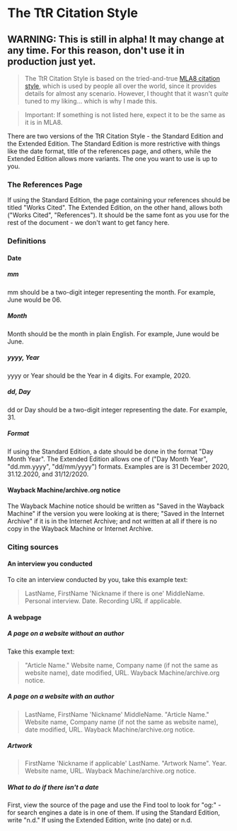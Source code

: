 # The TtR Citation Style

## WARNING: This is still in alpha! It may change at any time. For this reason, don't use it in production just yet.

> The TtR Citation Style is based on the tried-and-true [MLA8 citation style](https://pitt.libguides.com/citationhelp/mla8thedition), which is used by people all over the world, since it provides details for almost any scenario. However, I thought that it wasn't _quite_ tuned to my liking... which is why I made this.

> Important: If something is not listed here, expect it to be the same as it is in MLA8.

There are two versions of the TtR Citation Style - the Standard Edition and the Extended Edition. The Standard Edition is more restrictive with things like the date format, title of the references page, and others, while the Extended Edition allows more variants. The one you want to use is up to you.

### The References Page
If using the Standard Edition, the page containing your references should be titled "Works Cited". The Extended Edition, on the other hand, allows both ("Works Cited", "References"). It should be the same font as you use for the rest of the document - we don't want to get fancy here.

### Definitions
#### Date
##### mm
mm should be a two-digit integer representing the month. For example, June would be 06.
##### Month
Month should be the month in plain English. For example, June would be June.
##### yyyy, Year
yyyy or Year should be the Year in 4 digits. For example, 2020.
##### dd, Day
dd or Day should be a two-digit integer representing the date. For example, 31.
##### Format
If using the Standard Edition, a date should be done in the format "Day Month Year". The Extended Edition allows one of ("Day Month Year", "dd.mm.yyyy", "dd/mm/yyyy") formats. Examples are is 31 December 2020, 31.12.2020, and 31/12/2020.

#### Wayback Machine/archive.org notice
The Wayback Machine notice should be written as "Saved in the Wayback Machine" if the version you were looking at is there; "Saved in the Internet Archive" if it is in the Internet Archive; and not written at all if there is no copy in the Wayback Machine or Internet Archive.

### Citing sources
#### An interview you conducted
To cite an interview conducted by you, take this example text:

> LastName, FirstName 'Nickname if there is one' MiddleName. Personal interview. Date. Recording URL if applicable.

#### A webpage

##### A page on a website without an author
Take this example text:

> "Article Name." Website name, Company name (if not the same as website name), date modified, URL. Wayback Machine/archive.org notice.

##### A page on a website with an author

> LastName, FirstName 'Nickname' MiddleName. "Article Name." Website name, Company name (if not the same as website name), date modified, URL. Wayback Machine/archive.org notice.

##### Artwork

> FirstName 'Nickname if applicable' LastName. "Artwork Name". Year. Website name, URL. Wayback Machine/archive.org notice.

##### What to do if there isn't a date
First, view the source of the page and use the Find tool to look for "og:" - for search engines a date is in one of them. If using the Standard Edition, write "n.d." If using the Extended Edition, write (no date) or n.d.
